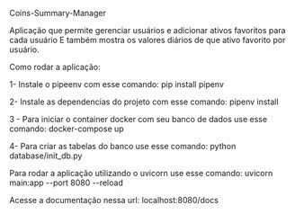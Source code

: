 Coins-Summary-Manager

Aplicação que permite gerenciar usuários e adicionar ativos favoritos para cada usuário
E também mostra os valores diários de que ativo favorito por usuário.

Como rodar a aplicação:

1- Instale o pipeenv com esse comando:
pip install pipenv

2- Instale as dependencias do projeto com esse comando:
pipenv install

3 - Para iniciar o container docker com seu banco de dados use esse comando:
docker-compose up

4- Para criar as tabelas do banco use esse comando:
python database/init_db.py

Para rodar a aplicação utilizando o uvicorn use esse comando:
uvicorn main:app --port 8080 --reload

Acesse a documentação nessa url:
localhost:8080/docs

